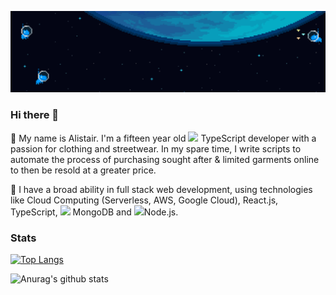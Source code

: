 ![image](https://github.com/aabbccsmith/aabbccsmith/raw/master/space.gif)

### Hi there 👋

🦄 My name is Alistair. I'm a fifteen year old <img src="https://img.icons8.com/color/48/000000/typescript.png" height="16px" /> TypeScript developer with a passion for clothing and streetwear. In my spare time, I write scripts to automate the process of purchasing sought after & limited garments online to then be resold at a greater price.

🍍 I have a broad ability in full stack web development, using technologies like Cloud Computing (Serverless, AWS, Google Cloud), React.js, TypeScript, <img src="https://img.icons8.com/color/48/000000/mongodb.png" height="16px" /> MongoDB and <img src="https://img.icons8.com/color/48/000000/nodejs.png" height="16px" />Node.js.

### Stats
[![Top Langs](https://github-readme-stats.vercel.app/api/top-langs/?username=aabbccsmith&layout=compact)](https://github.com/anuraghazra/github-readme-stats)

![Anurag's github stats](https://github-readme-stats.vercel.app/api?username=aabbccsmith&show_icons=true)
